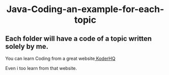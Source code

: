 <center><h1>Java-Coding-an-example-for-each-topic</h1></center>
<h2>
Each folder will have a code of a topic written solely by me.</h2>
<p>
  You can learn Coding from a great website<a href="https://www.koderhq.com/"> KoderHQ</a></p> 
  <p>Even i too learn from that website.</p>
